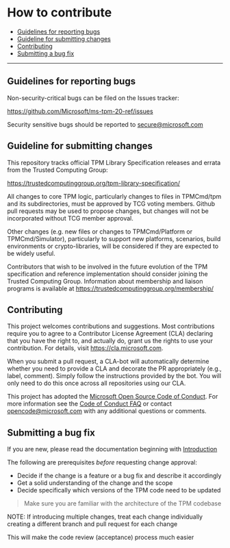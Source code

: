 # How to contribute
- [Guidelines for reporting bugs](#guidelines-for-reporting-bugs)
- [Guideline for submitting changes](#guideline-for-submitting-changes)
- [Contributing](#contributing)
- [Submitting a bug fix](#submitting-a-bug-fix)

---
## Guidelines for reporting bugs
Non-security-critical bugs can be filed on the Issues tracker:

https://github.com/Microsoft/ms-tpm-20-ref/issues

Security sensitive bugs should be reported to secure@microsoft.com

## Guideline for submitting changes

This repository tracks official TPM Library Specification releases and errata from
the Trusted Computing Group:

https://trustedcomputinggroup.org/tpm-library-specification/

All changes to core TPM logic, particularly changes to files in
TPMCmd/tpm and its subdirectories, must be approved by TCG voting
members. Github pull requests may be used to propose changes, but changes
will not be incorporated without TCG member approval.

Other changes (e.g. new files or changes to TPMCmd/Platform or TPMCmd/Simulator),
particularly to support new platforms, scenarios, build environments or
crypto-libraries, will be considered if they are expected to be widely useful.

Contributors that wish to be involved in
the future evolution of the TPM specification and reference implementation
should consider joining the Trusted Computing Group. Information about
membership and liaison programs is available at https://trustedcomputinggroup.org/membership/

## Contributing

This project welcomes contributions and suggestions. Most contributions require you to
agree to a Contributor License Agreement (CLA) declaring that you have the right to,
and actually do, grant us the rights to use your contribution. For details, visit
https://cla.microsoft.com.

When you submit a pull request, a CLA-bot will automatically determine whether you need
to provide a CLA and decorate the PR appropriately (e.g., label, comment). Simply follow the
instructions provided by the bot. You will only need to do this once across all repositories using our CLA.

This project has adopted the [Microsoft Open Source Code of Conduct](https://opensource.microsoft.com/codeofconduct/).
For more information see the [Code of Conduct FAQ](https://opensource.microsoft.com/codeofconduct/faq/)
or contact [opencode@microsoft.com](mailto:opencode@microsoft.com) with any additional questions or comments.

## Submitting a bug fix
If you are new, please read the documentation beginning with [Introduction](docs/architecture/introduction.md)

The following are prerequisites _*before*_ requesting change approval:
- Decide if the change is a feature or a bug fix and describe it accordingly
- Get a solid understanding of the change and the scope
- Decide specifically which versions of the TPM code need to be updated

> Make sure you are familiar with the architecture of the TPM codebase

NOTE: If introducing multiple changes, treat each change individually creating a different branch and pull request for each change

This will make the code review (acceptance) process much easier
